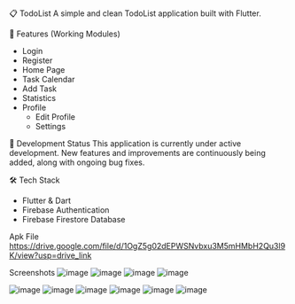 📋 TodoList
A simple and clean TodoList application built with Flutter.

📱 Features (Working Modules)
- Login
- Register
- Home Page
- Task Calendar
- Add Task
- Statistics
- Profile
  - Edit Profile
  - Settings

🚧 Development Status
This application is currently under active development.
New features and improvements are continuously being added, along with ongoing bug fixes.

🛠 Tech Stack
- Flutter & Dart
- Firebase Authentication
- Firebase Firestore Database

Apk File
https://drive.google.com/file/d/1OgZ5g02dEPWSNvbxu3M5mHMbH2Qu3l9K/view?usp=drive_link

Screenshots
![image](https://github.com/user-attachments/assets/9e96d495-eb15-40f5-b83f-681cb0cf07b0)
![image](https://github.com/user-attachments/assets/20277014-b2ed-419f-ae89-7efdbf76ba0b)
![image](https://github.com/user-attachments/assets/cd49afe3-a979-4eee-a5eb-50e7770538c0)
![image](https://github.com/user-attachments/assets/a65dcb03-30d5-4d84-91c7-959ec8ba6748)


![image](https://github.com/user-attachments/assets/7ada0290-b672-45a0-9407-c03f335ba23f)
![image](https://github.com/user-attachments/assets/1d9d6860-58b6-4f45-b0ee-a620d95bbcad)
![image](https://github.com/user-attachments/assets/778af19e-e335-4927-87e4-3796f0e5b414)
![image](https://github.com/user-attachments/assets/38126559-9237-4657-b21e-21ba8ba00a94)
![image](https://github.com/user-attachments/assets/6ed4d15d-a09e-4b5f-aae5-f0e7fafe2395)
![image](https://github.com/user-attachments/assets/ad0e6147-8a8b-47be-a37e-5805bab2d2f6)










